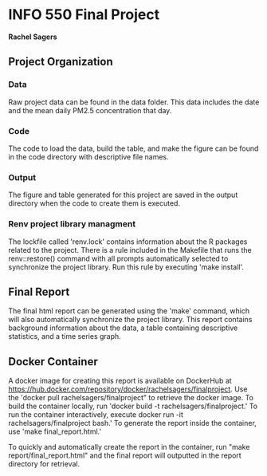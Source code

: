 # INFO 550 Final Project

**Rachel Sagers**

## Project Organization

### Data

Raw project data can be found in the data folder. This data includes the date and the mean daily PM2.5 concentration that day. 

### Code

The code to load the data, build the table, and make the figure can be found in the code directory with descriptive file names.

### Output

The figure and table generated for this project are saved in the output directory when the code to create them is executed.

### Renv project library managment

The lockfile called 'renv.lock' contains information about the R packages related to the project. There is a rule included in the Makefile that runs the renv::restore() command with all prompts automatically selected to synchronize the project library. Run this rule by executing 'make install'.

## Final Report

The final html report can be generated using the 'make' command, which will also automatically synchronize the project library. This report contains background information about the data, a table containing descriptive statistics, and a time series graph. 

## Docker Container

A docker image for creating this report is available on DockerHub at https://hub.docker.com/repository/docker/rachelsagers/finalproject. Use the 'docker pull rachelsagers/finalproject" to retrieve the docker image. To build the container locally, run 'docker build -t rachelsagers/finalproject.' To run the container interactively, execute docker run -it rachelsagers/finalproject bash.' To generate the report inside the container, use 'make final_report.html.'

To quickly and automatically create the report in the container, run "make report/final_report.html" and the final report will outputted in the report directory for retrieval. 